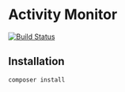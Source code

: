 # Activity Monitor

[![Build Status](https://travis-ci.org/maccath/activity-monitor.svg)](https://travis-ci.org/maccath/activity-monitor)

## Installation

    composer install